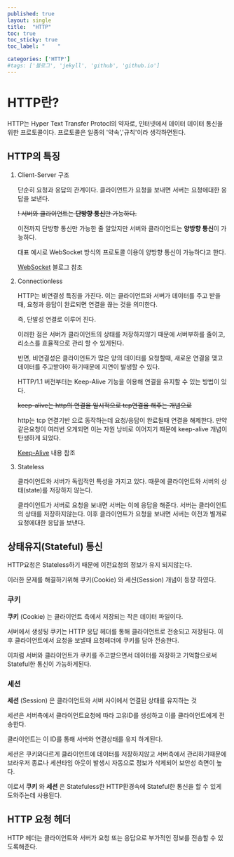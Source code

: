 ```yaml
---
published: true
layout: single
title:  "HTTP"
toc: true
toc_sticky: true
toc_label: "    "

categories: ['HTTP']
#tags: ['블로그', 'jekyll', 'github', 'github.io']
---
```


# HTTP란?
HTTP는 Hyper Text Transfer Protocl의 약자로, 인터넷에서 데이터 데이터 통신을 위한 프로토콜이다.
프로토콜은 일종의 '약속','규칙'이라 생각하면된다. 

## HTTP의 특징
1. Client-Server 구조

    단순히 요청과 응답의 관계이다. 클라이언트가 요청을 보내면 서버는 요청에대한 응답을 보낸다.
    
    ~~! 서버와 클라이언트는 **단방향 통신**만 가능하다.~~
    
    이전까지 단방향 통신만 가능한 줄 알았지만 서버와 클라이언트는 **양방향 통신**이 가능하다.

    대표 예시로 WebSocket 방식의 프로토콜 이용이 양방향 통신이 가능하다고 한다.

    [WebSocket](https://inpa.tistory.com/entry/WEB-%F0%9F%8C%90-%EC%9B%B9-%EC%86%8C%EC%BC%93-Socket-%EC%97%AD%EC%82%AC%EB%B6%80%ED%84%B0-%EC%A0%95%EB%A6%AC) 블로그 참조

2. Connectionless

    HTTP는 비연결성 특징을 가진다.
    이는 클라이언트와 서버가 데이터를 주고 받을 때, 요청과 응답이 완료되면 연결을 끊는 것을 의미한다.
    
    즉, 단발성 연결로 이루어 진다.

    이러한 점은 서버가 클라이언트의 상태를 저장하지않기 때문에 서버부하를 줄이고, 리소스를 효율적으로 관리 할 수 있게된다.

    반면, 비연결성은 클라이언트가 많은 양의 데이터를 요청할때, 새로운 연결을 맺고 데이터를 주고받아야 하기때문에 지연이 발생할 수 있다. 
    
    HTTP/1.1 버전부터는 Keep-Alive 기능을 이용해 연결을 유지할 수 있는 방법이 있다.

    ~~keep-alive는 http의 연결을 일시적으로 tcp연결을 해주는 개념으로~~
    
    http는 tcp 연결기반 으로 동작하는데 요청/응답이 완료될때 연결을 해제한다.
    만약 같은요청이 여러번 오게되면 이는 자원 낭비로 이어지기 때문에 keep-alive 개념이 탄생하게 되었다.

    [Keep-Alive](https://goodgid.github.io/HTTP-Keep-Alive/) 내용 참조

3. Stateless

    클라이언트와 서버가 독립적인 특성을 가지고 있다.
    때문에 클라이언트와 서버의 상태(state)를 저장하지 않는다.
    
    
    클라이언트가 서버로 요청을 보내면 서버는 이에 응답을 해준다. 서버는 클라이언트의 상태를 저장하지않는다. 이후 클라이언트가 요청을 보내면 서버는 이전과 별개로 요청에대한 응답을 보낸다.

## 상태유지(Stateful) 통신

HTTP요청은 Stateless하기 때문에 이전요청의 정보가 유지 되지않는다.

이러한 문제를 해결하기위해 쿠키(Cookie) 와 세션(Session) 개념이 등장 하였다.

### 쿠키

**쿠키** (Cookie) 는 클라이언트 측에서 저장되는 작은 데이터 파일이다. 

서버에서 생성됭 쿠키는 HTTP 응답 헤더를 통해 클라이언트로 전송되고 저장된다. 이후 클라이언트에서 요청을 보낼때 요청헤더에 쿠키를 담아 전송한다.

이처럼 서버와 클라이언트가 쿠키를 주고받으면서 데이터를 저장하고 기억함으로써 Stateful한 통신이 가능하게된다.

### 세션

**세션** (Session) 은 클라이언트와 서버 사이에서 연결된 상태를 유지하는 것

세션은 서버측에서 클라이언트요청에 따라 고유ID를 생성하고 이를 클라이언트에게 전송한다.

클라이언트는 이 ID를 통해 서버와 연결상태를 유지 하게된다.

세션은 쿠키와다르게 클라이언트에 데이터를 저장하지않고 서버측에서 관리하기때문에 브라우저 종료나 세션타임 아웃이 발생시 자동으로 정보가 삭제되어 보안성 측면이 높다.

이로서 **쿠키** 와 **세션** 은 Statefuless한 HTTP환경속에 Stateful한 통신을 할 수 있게 도와주는데 사용된다.
## HTTP 요청 헤더

HTTP 헤더는 클라이언트와 서버가 요청 또는 응답으로 부가적인 정보를 전송할 수 있도록해준다.
    

